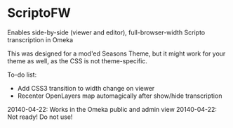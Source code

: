 ScriptoFW
=========

Enables side-by-side (viewer and editor), full-browser-width Scripto transcription in Omeka

This was designed for a mod'ed Seasons Theme, but it might work for your theme as well, as the CSS is not theme-specific.

To-do list:
- Add CSS3 transition to width change on viewer
- Recenter OpenLayers map automagically after show/hide transcription

20140-04-22: Works in the Omeka public and admin view
20140-04-22: Not ready! Do not use!
